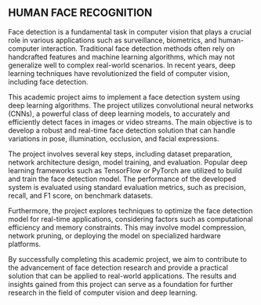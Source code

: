 HUMAN FACE RECOGNITION
----------------------------------------------------------------------------------------------------------------------------------------------------------------------
Face detection is a fundamental task in computer vision that plays a crucial role in various applications such as surveillance, biometrics, and human-computer interaction. Traditional face detection methods often rely on handcrafted features and machine learning algorithms, which may not generalize well to complex real-world scenarios. In recent years, deep learning techniques have revolutionized the field of computer vision, including face detection.

This academic project aims to implement a face detection system using deep learning algorithms. The project utilizes convolutional neural networks (CNNs), a powerful class of deep learning models, to accurately and efficiently detect faces in images or video streams. The main objective is to develop a robust and real-time face detection solution that can handle variations in pose, illumination, occlusion, and facial expressions.

The project involves several key steps, including dataset preparation, network architecture design, model training, and evaluation. Popular deep learning frameworks such as TensorFlow or PyTorch are utilized to build and train the face detection model. The performance of the developed system is evaluated using standard evaluation metrics, such as precision, recall, and F1 score, on benchmark datasets.

Furthermore, the project explores techniques to optimize the face detection model for real-time applications, considering factors such as computational efficiency and memory constraints. This may involve model compression, network pruning, or deploying the model on specialized hardware platforms.

By successfully completing this academic project, we aim to contribute to the advancement of face detection research and provide a practical solution that can be applied to real-world applications. The results and insights gained from this project can serve as a foundation for further research in the field of computer vision and deep learning.
